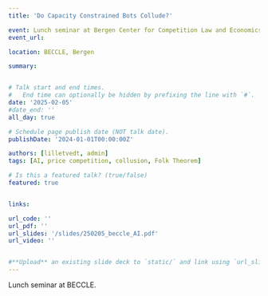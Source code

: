 ```yaml
---
title: 'Do Capacity Constrained Bots Collude?'

event: Lunch seminar at Bergen Center for Competition Law and Economics (BECCLE)
event_url: 

location: BECCLE, Bergen

summary:


# Talk start and end times.
#   End time can optionally be hidden by prefixing the line with `#`.
date: '2025-02-05'
#date_end: ''
all_day: true

# Schedule page publish date (NOT talk date).
publishDate: '2024-01-01T00:00:00Z'

authors: [lilletvedt, admin]
tags: [AI, price competition, collusion, Folk Theorem]

# Is this a featured talk? (true/false)
featured: true


links:

url_code: ''
url_pdf: ''
url_slides: '/slides/250205_beccle_AI.pdf'
url_video: ''


#**Upload** an existing slide deck to `static/` and link using `url_slides` parameter in the front matter of the talk file
---
```


Lunch seminar at BECCLE.
